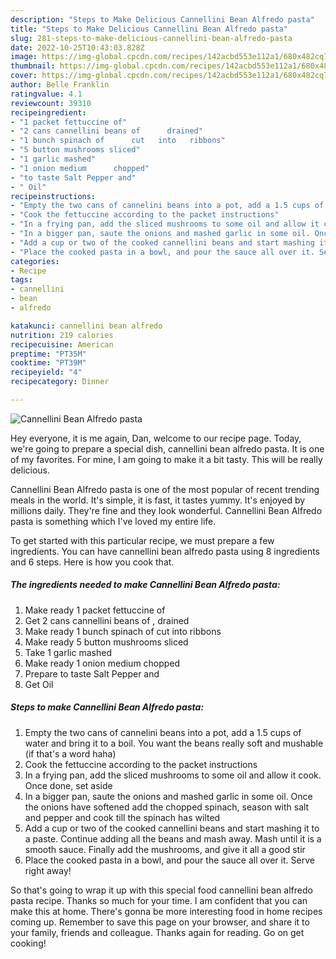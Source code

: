 ```yaml
---
description: "Steps to Make Delicious Cannellini Bean Alfredo pasta"
title: "Steps to Make Delicious Cannellini Bean Alfredo pasta"
slug: 281-steps-to-make-delicious-cannellini-bean-alfredo-pasta
date: 2022-10-25T10:43:03.828Z
image: https://img-global.cpcdn.com/recipes/142acbd553e112a1/680x482cq70/cannellini-bean-alfredo-pasta-recipe-main-photo.jpg
thumbnail: https://img-global.cpcdn.com/recipes/142acbd553e112a1/680x482cq70/cannellini-bean-alfredo-pasta-recipe-main-photo.jpg
cover: https://img-global.cpcdn.com/recipes/142acbd553e112a1/680x482cq70/cannellini-bean-alfredo-pasta-recipe-main-photo.jpg
author: Belle Franklin
ratingvalue: 4.1
reviewcount: 39310
recipeingredient:
- "1 packet fettuccine of"
- "2 cans cannellini beans of      drained"
- "1 bunch spinach of      cut   into   ribbons"
- "5 button mushrooms sliced"
- "1 garlic mashed"
- "1 onion medium      chopped"
- "to taste Salt Pepper and"
- " Oil"
recipeinstructions:
- "Empty the two cans of cannelini beans into a pot, add a 1.5 cups of water and bring it to a boil. You want the beans really soft and mushable (if that&#39;s a word haha)"
- "Cook the fettuccine according to the packet instructions"
- "In a frying pan, add the sliced mushrooms to some oil and allow it cook. Once done, set aside"
- "In a bigger pan, saute the onions and mashed garlic in some oil. Once the onions have softened add the chopped spinach, season with salt and pepper and cook till the spinach has wilted"
- "Add a cup or two of the cooked cannellini beans and start mashing it to a paste. Continue adding all the beans and mash away. Mash until it is a smooth sauce. Finally add the mushrooms, and give it all a good stir"
- "Place the cooked pasta in a bowl, and pour the sauce all over it. Serve right away!"
categories:
- Recipe
tags:
- cannellini
- bean
- alfredo

katakunci: cannellini bean alfredo 
nutrition: 219 calories
recipecuisine: American
preptime: "PT35M"
cooktime: "PT39M"
recipeyield: "4"
recipecategory: Dinner

---
```



![Cannellini Bean Alfredo pasta](https://img-global.cpcdn.com/recipes/142acbd553e112a1/680x482cq70/cannellini-bean-alfredo-pasta-recipe-main-photo.jpg)

Hey everyone, it is me again, Dan, welcome to our recipe page. Today, we're going to prepare a special dish, cannellini bean alfredo pasta. It is one of my favorites. For mine, I am going to make it a bit tasty. This will be really delicious.



Cannellini Bean Alfredo pasta is one of the most popular of recent trending meals in the world. It's simple, it is fast, it tastes yummy. It's enjoyed by millions daily. They're fine and they look wonderful. Cannellini Bean Alfredo pasta is something which I've loved my entire life.


To get started with this particular recipe, we must prepare a few ingredients. You can have cannellini bean alfredo pasta using 8 ingredients and 6 steps. Here is how you cook that.

<!--inarticleads1-->

##### The ingredients needed to make Cannellini Bean Alfredo pasta:

1. Make ready 1 packet fettuccine of
1. Get 2 cans cannellini beans of    ,  drained
1. Make ready 1 bunch spinach of      cut   into   ribbons
1. Make ready 5 button mushrooms sliced
1. Take 1 garlic mashed
1. Make ready 1 onion medium      chopped
1. Prepare to taste Salt Pepper and
1. Get  Oil




<!--inarticleads2-->

##### Steps to make Cannellini Bean Alfredo pasta:

1. Empty the two cans of cannelini beans into a pot, add a 1.5 cups of water and bring it to a boil. You want the beans really soft and mushable (if that&#39;s a word haha)
1. Cook the fettuccine according to the packet instructions
1. In a frying pan, add the sliced mushrooms to some oil and allow it cook. Once done, set aside
1. In a bigger pan, saute the onions and mashed garlic in some oil. Once the onions have softened add the chopped spinach, season with salt and pepper and cook till the spinach has wilted
1. Add a cup or two of the cooked cannellini beans and start mashing it to a paste. Continue adding all the beans and mash away. Mash until it is a smooth sauce. Finally add the mushrooms, and give it all a good stir
1. Place the cooked pasta in a bowl, and pour the sauce all over it. Serve right away!




So that's going to wrap it up with this special food cannellini bean alfredo pasta recipe. Thanks so much for your time. I am confident that you can make this at home. There's gonna be more interesting food in home recipes coming up. Remember to save this page on your browser, and share it to your family, friends and colleague. Thanks again for reading. Go on get cooking!
